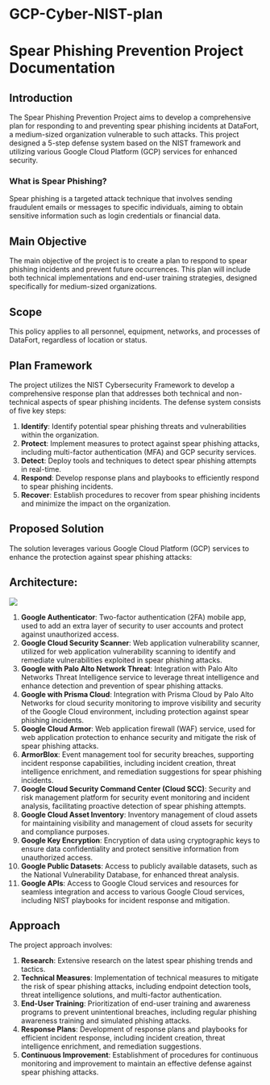 # GCP-Cyber-NIST-plan

# Spear Phishing Prevention Project Documentation

## Introduction
The Spear Phishing Prevention Project aims to develop a comprehensive plan for responding to and preventing spear phishing incidents at DataFort, a medium-sized organization vulnerable to such attacks. This project designed a 5-step defense system based on the NIST framework and utilizing various Google Cloud Platform (GCP) services for enhanced security.

### What is Spear Phishing?
Spear phishing is a targeted attack technique that involves sending fraudulent emails or messages to specific individuals, aiming to obtain sensitive information such as login credentials or financial data.

## Main Objective
The main objective of the project is to create a plan to respond to spear phishing incidents and prevent future occurrences. This plan will include both technical implementations and end-user training strategies, designed specifically for medium-sized organizations.

## Scope
This policy applies to all personnel, equipment, networks, and processes of DataFort, regardless of location or status.

## Plan Framework
The project utilizes the NIST Cybersecurity Framework to develop a comprehensive response plan that addresses both technical and non-technical aspects of spear phishing incidents. The defense system consists of five key steps:

1. **Identify**: Identify potential spear phishing threats and vulnerabilities within the organization.
2. **Protect**: Implement measures to protect against spear phishing attacks, including multi-factor authentication (MFA) and GCP security services.
3. **Detect**: Deploy tools and techniques to detect spear phishing attempts in real-time.
4. **Respond**: Develop response plans and playbooks to efficiently respond to spear phishing incidents.
5. **Recover**: Establish procedures to recover from spear phishing incidents and minimize the impact on the organization.

## Proposed Solution
The solution leverages various Google Cloud Platform (GCP) services to enhance the protection against spear phishing attacks:

## Architecture:

<img src="https://github.com/patel-jhanvi/GCP-Cyber-NIST-plan/assets/61945134/493941d4-aa99-49ef-9823-fdb493be7f24">


1. **Google Authenticator**: Two-factor authentication (2FA) mobile app, used to add an extra layer of security to user accounts and protect against unauthorized access.
2. **Google Cloud Security Scanner**: Web application vulnerability scanner, utilized for web application vulnerability scanning to identify and remediate vulnerabilities exploited in spear phishing attacks.
3. **Google with Palo Alto Network Threat**: Integration with Palo Alto Networks Threat Intelligence service to leverage threat intelligence and enhance detection and prevention of spear phishing attacks.
4. **Google with Prisma Cloud**: Integration with Prisma Cloud by Palo Alto Networks for cloud security monitoring to improve visibility and security of the Google Cloud environment, including protection against spear phishing incidents.
5. **Google Cloud Armor**: Web application firewall (WAF) service, used for web application protection to enhance security and mitigate the risk of spear phishing attacks.
6. **ArmorBlox**: Event management tool for security breaches, supporting incident response capabilities, including incident creation, threat intelligence enrichment, and remediation suggestions for spear phishing incidents.
7. **Google Cloud Security Command Center (Cloud SCC)**: Security and risk management platform for security event monitoring and incident analysis, facilitating proactive detection of spear phishing attempts.
8. **Google Cloud Asset Inventory**: Inventory management of cloud assets for maintaining visibility and management of cloud assets for security and compliance purposes.
9. **Google Key Encryption**: Encryption of data using cryptographic keys to ensure data confidentiality and protect sensitive information from unauthorized access.
10. **Google Public Datasets**: Access to publicly available datasets, such as the National Vulnerability Database, for enhanced threat analysis.
11. **Google APIs**: Access to Google Cloud services and resources for seamless integration and access to various Google Cloud services, including NIST playbooks for incident response and mitigation.

## Approach
The project approach involves:

1. **Research**: Extensive research on the latest spear phishing trends and tactics.
2. **Technical Measures**: Implementation of technical measures to mitigate the risk of spear phishing attacks, including endpoint detection tools, threat intelligence solutions, and multi-factor authentication.
3. **End-User Training**: Prioritization of end-user training and awareness programs to prevent unintentional breaches, including regular phishing awareness training and simulated phishing attacks.
4. **Response Plans**: Development of response plans and playbooks for efficient incident response, including incident creation, threat intelligence enrichment, and remediation suggestions.
5. **Continuous Improvement**: Establishment of procedures for continuous monitoring and improvement to maintain an effective defense against spear phishing attacks.

